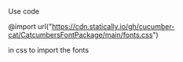 Use code

@import url("https://cdn.statically.io/gh/cucumber-cat/CatcumbersFontPackage/main/fonts.css")

in css to import the fonts
